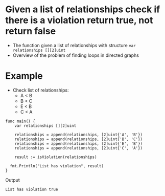 # Given a list of relationships check if there is a violation return true, not return false
- The function given a list of relationships with structure `var relationships [][2]uint`
- Overview of the problem of finding loops in directed graphs

# Example 
- Check list of relationships: 
  - A < B
  - B < C
  - E < B
  - C < A

```
func main() {
	var relationships [][2]uint

	relationships = append(relationships, [2]uint{'A', 'B'})
	relationships = append(relationships, [2]uint{'B', 'C'})
	relationships = append(relationships, [2]uint{'E', 'B'})
	relationships = append(relationships, [2]uint{'C', 'A'})

	result := isViolation(relationships)

  fmt.Println("List has violation", result)
}
```

Output 
```
List has violation true
```
